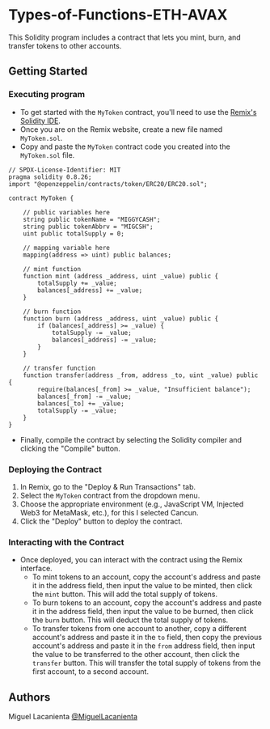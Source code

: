 # Types-of-Functions-ETH-AVAX

This Solidity program includes a contract that lets you mint, burn, and transfer tokens to other accounts.

## Getting Started

### Executing program

- To get started with the `MyToken` contract, you'll need to use the [Remix's Solidity IDE](https://remix.ethereum.org/).
- Once you are on the Remix website, create a new file named `MyToken.sol`.
- Copy and paste the `MyToken` contract code you created into the `MyToken.sol` file.
```
// SPDX-License-Identifier: MIT
pragma solidity 0.8.26;
import "@openzeppelin/contracts/token/ERC20/ERC20.sol";

contract MyToken {

    // public variables here
    string public tokenName = "MIGGYCASH";
    string public tokenAbbrv = "MIGCSH";
    uint public totalSupply = 0;

    // mapping variable here
    mapping(address => uint) public balances;

    // mint function
    function mint (address _address, uint _value) public {
        totalSupply += _value;
        balances[_address] += _value;
    }

    // burn function
    function burn (address _address, uint _value) public {
        if (balances[_address] >= _value) {
            totalSupply -= _value;
            balances[_address] -= _value;
        }
    }

    // transfer function
    function transfer(address _from, address _to, uint _value) public {
        require(balances[_from] >= _value, "Insufficient balance");
        balances[_from] -= _value;
        balances[_to] += _value;
        totalSupply -= _value;
    }
}
```
- Finally, compile the contract by selecting the Solidity compiler and clicking the "Compile" button.

### Deploying the Contract

1. In Remix, go to the "Deploy & Run Transactions" tab.
2. Select the `MyToken` contract from the dropdown menu.
3. Choose the appropriate environment (e.g., JavaScript VM, Injected Web3 for MetaMask, etc.), for this I selected Cancun.
4. Click the "Deploy" button to deploy the contract.

### Interacting with the Contract

* Once deployed, you can interact with the contract using the Remix interface.
   - To mint tokens to an account, copy the account's address and paste it in the address field, then input the value to be minted, then click the `mint` button. This will add the total supply of tokens.
   - To burn tokens to an account, copy the account's address and paste it in the address field, then input the value to be burned, then click the `burn` button. This will deduct the total supply of tokens.
   - To transfer tokens from one account to another, copy a different account's address and paste it in the `to` field, then copy the previous account's address and paste it in the `from` address field, then input the value to be transferred to the other account, then click the `transfer` button. This will transfer the total supply of tokens from the first account, to a second account.

## Authors

Miguel Lacanienta
[@MiguelLacanienta](https://www.facebook.com/miguel.lacanienta.16/)
